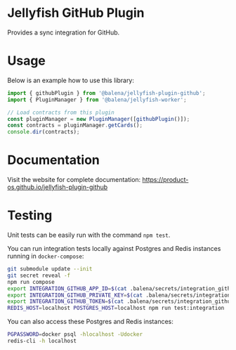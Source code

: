 # Jellyfish GitHub Plugin

Provides a sync integration for GitHub.

# Usage

Below is an example how to use this library:

```typescript
import { githubPlugin } from '@balena/jellyfish-plugin-github';
import { PluginManager } from '@balena/jellyfish-worker';

// Load contracts from this plugin
const pluginManager = new PluginManager([githubPlugin()]);
const contracts = pluginManager.getCards();
console.dir(contracts);
```

# Documentation

Visit the website for complete documentation: https://product-os.github.io/jellyfish-plugin-github

# Testing

Unit tests can be easily run with the command `npm test`.

You can run integration tests locally against Postgres and Redis instances running in `docker-compose`:
```bash
git submodule update --init
git secret reveal -f
npm run compose
export INTEGRATION_GITHUB_APP_ID=$(cat .balena/secrets/integration_github_app_id)
export INTEGRATION_GITHUB_PRIVATE_KEY=$(cat .balena/secrets/integration_github_private_key)
export INTEGRATION_GITHUB_TOKEN=$(cat .balena/secrets/integration_github_token)
REDIS_HOST=localhost POSTGRES_HOST=localhost npm run test:integration
```

You can also access these Postgres and Redis instances:
```bash
PGPASSWORD=docker psql -hlocalhost -Udocker
redis-cli -h localhost
```
